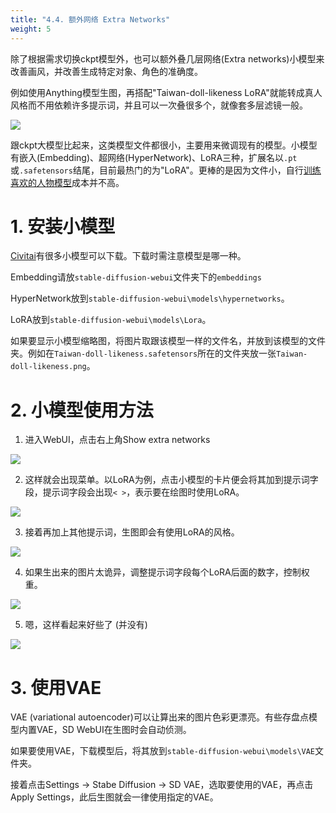 ```yaml
---
title: "4.4. 额外网络 Extra Networks"
weight: 5
---
```


除了根据需求切换ckpt模型外，也可以额外叠几层网络(Extra networks)小模型来改善画风，并改善生成特定对象、角色的准确度。

例如使用Anything模型生图，再搭配"Taiwan-doll-likeness LoRA"就能转成真人风格而不用依赖许多提示词，并且可以一次叠很多个，就像套多层滤镜一般。

![](../../../images/extra-networks-1.webp)

跟ckpt大模型比起来，这类模型文件都很小，主要用来微调现有的模型。小模型有嵌入(Embedding)、超网络(HyperNetwork)、LoRA三种，扩展名以`.pt`或`.safetensors`结尾，目前最热门的为"LoRA"。更棒的是因为文件小，自行[训练喜欢的人物模型](../training/)成本并不高。


# 1. 安装小模型

[Civitai](https://civitai.com/tag/lora)有很多小模型可以下载。下载时需注意模型是哪一种。

Embedding请放`stable-diffusion-webui`文件夹下的`embeddings`

HyperNetwork放到`stable-diffusion-webui\models\hypernetworks`。

LoRA放到`stable-diffusion-webui\models\Lora`。

如果要显示小模型缩略图，将图片取跟该模型一样的文件名，并放到该模型的文件夹。例如在`Taiwan-doll-likeness.safetensors`所在的文件夹放一张`Taiwan-doll-likeness.png`。


# 2. 小模型使用方法

1. 进入WebUI，点击右上角Show extra networks

![](../../../images/extra-networks-2.webp)

2. 这样就会出现菜单。以LoRA为例，点击小模型的卡片便会将其加到提示词字段，提示词字段会出现`< >`，表示要在绘图时使用LoRA。

![](../../../images/extra-networks-3.webp)

3. 接着再加上其他提示词，生图即会有使用LoRA的风格。

![](../../../images/extra-networks-4.webp)

4. 如果生出来的图片太诡异，调整提示词字段每个LoRA后面的数字，控制权重。

![](../../../images/extra-networks-5.webp)

5. 嗯，这样看起来好些了 (并没有)

![](../../../images/extra-networks-6.webp)


# 3. 使用VAE

VAE (variational autoencoder)可以让算出来的图片色彩更漂亮。有些存盘点模型内置VAE，SD WebUI在生图时会自动侦测。

如果要使用VAE，下载模型后，将其放到`stable-diffusion-webui\models\VAE`文件夹。

接着点击Settings → Stabe Diffusion → SD VAE，选取要使用的VAE，再点击Apply Settings，此后生图就会一律使用指定的VAE。


